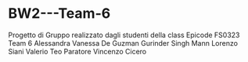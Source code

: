 # BW2---Team-6
Progetto di Gruppo realizzato dagli studenti della class Epicode FS0323
Team 6
Alessandra Vanessa De Guzman
Gurinder Singh Mann
Lorenzo Siani
Valerio Teo Paratore
Vincenzo Cicero
